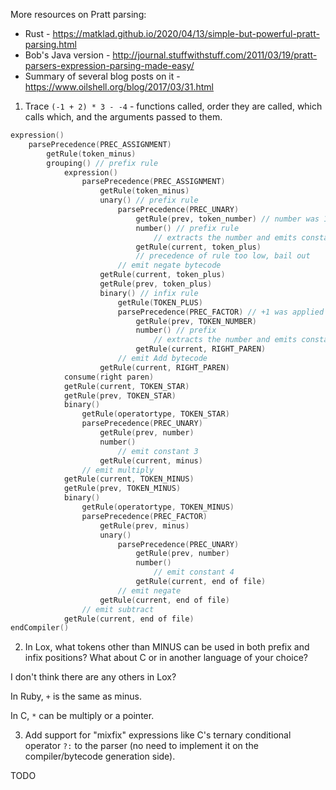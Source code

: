 More resources on Pratt parsing:

* Rust - https://matklad.github.io/2020/04/13/simple-but-powerful-pratt-parsing.html
* Bob's Java version - http://journal.stuffwithstuff.com/2011/03/19/pratt-parsers-expression-parsing-made-easy/
* Summary of several blog posts on it - https://www.oilshell.org/blog/2017/03/31.html

1) Trace `(-1 + 2) * 3 - -4` - functions called, order they are called, which calls which, and the arguments passed to them.

```c
expression()
    parsePrecedence(PREC_ASSIGNMENT)
        getRule(token_minus)
        grouping() // prefix rule
            expression()
                parsePrecedence(PREC_ASSIGNMENT)
                    getRule(token_minus)
                    unary() // prefix rule
                        parsePrecedence(PREC_UNARY)
                            getRule(prev, token_number) // number was 1
                            number() // prefix rule
                                // extracts the number and emits constant 1
                            getRule(current, token_plus)
                            // precedence of rule too low, bail out
                        // emit negate bytecode
                    getRule(current, token_plus)
                    getRule(prev, token_plus)
                    binary() // infix rule
                        getRule(TOKEN_PLUS)
                        parsePrecedence(PREC_FACTOR) // +1 was applied
                            getRule(prev, TOKEN_NUMBER)
                            number() // prefix
                                // extracts the number and emits constant 2
                            getRule(current, RIGHT_PAREN)
                        // emit Add bytecode
                    getRule(current, RIGHT_PAREN)
            consume(right paren)
            getRule(current, TOKEN_STAR)
            getRule(prev, TOKEN_STAR)
            binary()
                getRule(operatortype, TOKEN_STAR)
                parsePrecedence(PREC_UNARY)
                    getRule(prev, number)
                    number()
                        // emit constant 3
                    getRule(current, minus)
                // emit multiply
            getRule(current, TOKEN_MINUS)
            getRule(prev, TOKEN_MINUS)
            binary()
                getRule(operatortype, TOKEN_MINUS)
                parsePrecedence(PREC_FACTOR)
                    getRule(prev, minus)
                    unary()
                        parsePrecedence(PREC_UNARY)
                            getRule(prev, number)
                            number()
                                // emit constant 4
                            getRule(current, end of file)
                        // emit negate
                    getRule(current, end of file)
                // emit subtract
            getRule(current, end of file)
endCompiler()
```

2) In Lox, what tokens other than MINUS can be used in both prefix and infix positions? What about C or in another language of your choice?

I don't think there are any others in Lox?

In Ruby, `+` is the same as minus.

In C, `*` can be multiply or a pointer.

3) Add support for "mixfix" expressions like C's ternary conditional operator `?:` to the parser (no need to implement it on the compiler/bytecode generation side).

TODO
